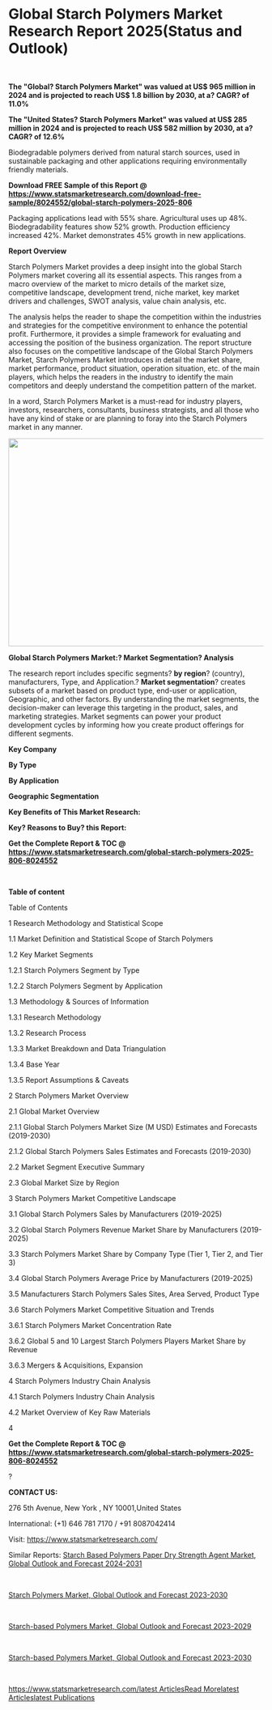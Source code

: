 <h1>Global Starch Polymers Market Research Report 2025(Status and Outlook)</h1><br/><p><strong>The "Global? Starch Polymers Market" was valued at US$ 965 million in 2024 and is projected to reach US$ 1.8 billion by 2030, at a? <strong>CAGR</strong>? of 11.0%</strong></p>
 
 
 
 <p><strong>The "United States? Starch Polymers Market" was valued at US$ 285 million in 2024 and is projected to reach US$ 582 million by 2030, at a? <strong>CAGR</strong>? of 12.6%</strong></p>
 
 
 
 <p>Biodegradable polymers derived from natural starch sources, used in sustainable packaging and other applications requiring environmentally friendly materials.</p>
 
 
 
 <p><strong>Download FREE Sample of this Report @ <a href="https://www.statsmarketresearch.com/download-free-sample/8024552/global-starch-polymers-2025-806">https://www.statsmarketresearch.com/download-free-sample/8024552/global-starch-polymers-2025-806</a></strong></p>
 
 
 
 <p>Packaging applications lead with 55% share. Agricultural uses up 48%. Biodegradability features show 52% growth. Production efficiency increased 42%. Market demonstrates 45% growth in new applications.</p>
 
 
 
 <p><strong>Report Overview</strong></p>
 
 
 
 <p>Starch Polymers Market provides a deep insight into the global Starch Polymers market covering all its essential aspects. This ranges from a macro overview of the market to micro details of the market size, competitive landscape, development trend, niche market, key market drivers and challenges, SWOT analysis, value chain analysis, etc.</p>
 
 
 
 <p>The analysis helps the reader to shape the competition within the industries and strategies for the competitive environment to enhance the potential profit. Furthermore, it provides a simple framework for evaluating and accessing the position of the business organization. The report structure also focuses on the competitive landscape of the Global Starch Polymers Market, Starch Polymers Market introduces in detail the market share, market performance, product situation, operation situation, etc. of the main players, which helps the readers in the industry to identify the main competitors and deeply understand the competition pattern of the market.</p>
 
 
 
 <p>In a word, Starch Polymers Market is a must-read for industry players, investors, researchers, consultants, business strategists, and all those who have any kind of stake or are planning to foray into the Starch Polymers market in any manner.</p>
 
 
 
 <p><img alt="" src="https://www.24marketreports.com/assets/report-images/StarchPolymersMarket.jpg" style="height:411px; width:731px" /></p>
 
 
 
 <p><strong>Global Starch Polymers Market:? Market Segmentation? Analysis</strong></p>
 
 
 
 <p>The research report includes specific segments? <strong>by region</strong>? (country), manufacturers, Type, and Application.? <strong>Market segmentation</strong>? creates subsets of a market based on product type, end-user or application, Geographic, and other factors. By understanding the market segments, the decision-maker can leverage this targeting in the product, sales, and marketing strategies. Market segments can power your product development cycles by informing how you create product offerings for different segments.</p>
 
 
 
 <p><strong>Key Company</strong></p>
 
 
 
 <p><strong>By Type</strong></p>
 
 
 
 <p><strong><strong>By Application</strong></strong></p>
 
 
 
 <p><strong>Geographic Segmentation</strong></p>
 
 
 
 <p><strong>Key Benefits of This Market Research:</strong></p>
 
 
 
 <p><strong>Key? <strong>Reasons to Buy</strong>? this Report:</strong></p>
 
 
 
 <div><b>Get the Complete Report & TOC @ <a href="https://www.statsmarketresearch.com/global-starch-polymers-2025-806-8024552">https://www.statsmarketresearch.com/global-starch-polymers-2025-806-8024552</a></b></div>
 
 
 
 <p><br />
 
 <b>Table of content</b></p>
 
 
 
 <p>Table of Contents<br />
 
 1 Research Methodology and Statistical Scope<br />
 
 1.1 Market Definition and Statistical Scope of Starch Polymers<br />
 
 1.2 Key Market Segments<br />
 
 1.2.1 Starch Polymers Segment by Type<br />
 
 1.2.2 Starch Polymers Segment by Application<br />
 
 1.3 Methodology & Sources of Information<br />
 
 1.3.1 Research Methodology<br />
 
 1.3.2 Research Process<br />
 
 1.3.3 Market Breakdown and Data Triangulation<br />
 
 1.3.4 Base Year<br />
 
 1.3.5 Report Assumptions & Caveats<br />
 
 2 Starch Polymers Market Overview<br />
 
 2.1 Global Market Overview<br />
 
 2.1.1 Global Starch Polymers Market Size (M USD) Estimates and Forecasts (2019-2030)<br />
 
 2.1.2 Global Starch Polymers Sales Estimates and Forecasts (2019-2030)<br />
 
 2.2 Market Segment Executive Summary<br />
 
 2.3 Global Market Size by Region<br />
 
 3 Starch Polymers Market Competitive Landscape<br />
 
 3.1 Global Starch Polymers Sales by Manufacturers (2019-2025)<br />
 
 3.2 Global Starch Polymers Revenue Market Share by Manufacturers (2019-2025)<br />
 
 3.3 Starch Polymers Market Share by Company Type (Tier 1, Tier 2, and Tier 3)<br />
 
 3.4 Global Starch Polymers Average Price by Manufacturers (2019-2025)<br />
 
 3.5 Manufacturers Starch Polymers Sales Sites, Area Served, Product Type<br />
 
 3.6 Starch Polymers Market Competitive Situation and Trends<br />
 
 3.6.1 Starch Polymers Market Concentration Rate<br />
 
 3.6.2 Global 5 and 10 Largest Starch Polymers Players Market Share by Revenue<br />
 
 3.6.3 Mergers & Acquisitions, Expansion<br />
 
 4 Starch Polymers Industry Chain Analysis<br />
 
 4.1 Starch Polymers Industry Chain Analysis<br />
 
 4.2 Market Overview of Key Raw Materials<br />
 
 4</p>
 
 
 
 <div><b>Get the Complete Report & TOC @ <a href="https://www.statsmarketresearch.com/global-starch-polymers-2025-806-8024552">https://www.statsmarketresearch.com/global-starch-polymers-2025-806-8024552</a></b></div>
 
 
 
 <p>? </p>
 
 
 
 <p><b>CONTACT US:</b><br />
 
 276 5th Avenue, New York , NY 10001,United States<br />
 
 International: (+1) 646 781 7170 / +91 8087042414<br />
 
 Visit: <a href="https://www.statsmarketresearch.com/">https://www.statsmarketresearch.com/</a><br />
 
 Similar Reports: <a href="https://www.statsmarketresearch.com/global-starch-polymers-2025-806-8024552">Starch Based Polymers Paper Dry Strength Agent Market, Global Outlook and Forecast 2024-2031</a><br />
 
 <br />
 
 <a href="https://www.statsmarketresearch.com/global-starch-polymers-2025-806-8024552">Starch Polymers Market, Global Outlook and Forecast 2023-2030</a><br />
 
 <br />
 
 <a href="https://www.statsmarketresearch.com/global-starch-polymers-2025-806-8024552">Starch-based Polymers Market, Global Outlook and Forecast 2023-2029</a><br />
 
 <br />
 
 <a href="https://www.statsmarketresearch.com/global-starch-polymers-2025-806-8024552">Starch-based Polymers Market, Global Outlook and Forecast 2023-2030</a><br />
 
 <br />
 
 <a href="https://gyeongbokgung.com">https://www.statsmarketresearch.com/</a><a href="https://hallyeomaritime.com">latest Articles</a><a href="https://jingwansa.com">Read More</a><a href="https://nguoiviet.jp/">latest Articles</a><a href="https://www.intelmarketresearch.com/">latest Publications</a></p>
